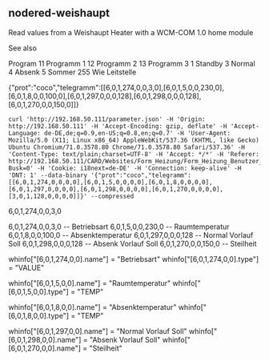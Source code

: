 nodered-weishaupt
-----------------

Read values from a Weishaupt Heater with a WCM-COM 1.0 home module

See also




Program
11  Programm 1
12  Programm 2
13  Programm 3
1 Standby
3 Normal
4 Absenk
5 Sommer
255 Wie Leitstelle



{"prot":"coco","telegramm":[[6,0,1,274,0,0,3,0],[6,0,1,5,0,0,230,0],[6,0,1,8,0,0,100,0],[6,0,1,297,0,0,0,128],[6,0,1,298,0,0,0,128],[6,0,1,270,0,0,150,0]]}

```
curl 'http://192.168.50.111/parameter.json' -H 'Origin: http://192.168.50.111' -H 'Accept-Encoding: gzip, deflate' -H 'Accept-Language: de-DE,de;q=0.9,en-US;q=0.8,en;q=0.7' -H 'User-Agent: Mozilla/5.0 (X11; Linux x86_64) AppleWebKit/537.36 (KHTML, like Gecko) Ubuntu Chromium/71.0.3578.80 Chrome/71.0.3578.80 Safari/537.36' -H 'Content-Type: text/plain;charset=UTF-8' -H 'Accept: */*' -H 'Referer: http://192.168.50.111/CARD/Websites/Form_Heizung/Form_Heizung_Benutzer_2.xml?Busk=0' -H 'Cookie: i18next=de-DE' -H 'Connection: keep-alive' -H 'DNT: 1' --data-binary '{"prot":"coco","telegramm":[[6,0,1,274,0,0,0,0],[6,0,1,5,0,0,0,0],[6,0,1,8,0,0,0,0],[6,0,1,297,0,0,0,0],[6,0,1,298,0,0,0,0],[6,0,1,270,0,0,0,0],[3,0,1,128,0,0,0,0]]}' --compressed
```

6,0,1,274,0,0,3,0

6,0,1,274,0,0,3,0 -- Betriebsart
6,0,1,5,0,0,230,0 -- Raumtemperatur
6,0,1,8,0,0,100,0 -- Absenktemperatur
6,0,1,297,0,0,0,128 -- Normal Vorlauf Soll
6,0,1,298,0,0,0,128 -- Absenk Vorlauf Soll
6,0,1,270,0,0,150,0 -- Steilheit

whinfo["[6,0,1,274,0,0].name"] = "Betriebsart"
whinfo["[6,0,1,274,0,0].type"] = "VALUE"

whinfo["[6,0,1,5,0,0].name"] = "Raumtemperatur"
whinfo["[6,0,1,5,0,0].type"] = "TEMP"

whinfo["[6,0,1,8,0,0].name"] = "Absenktemperatur"
whinfo["[6,0,1,8,0,0].type"] = "TEMP"

whinfo["[6,0,1,297,0,0].name"] = "Normal Vorlauf Soll"
whinfo["[6,0,1,298,0,0].name"] = "Absenk Vorlauf Soll"
whinfo["[6,0,1,270,0,0].name"] = "Steilheit"






